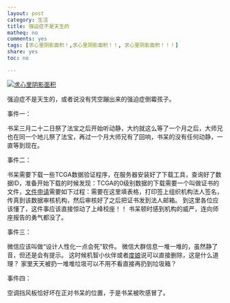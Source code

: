 ```yaml
---
layout: post 
category: 生活
title: 强迫症不是天生的
matheq: no
comments: yes
tags: [求心里阴影面积！,求心里阴影面积！！, 求心里阴影面积！！！]
share: yes
toc: no

---
```


<a class="fancybox" rel="gallery1" href="http://ww1.sinaimg.cn/large/69c732e4gw1ecqbpw3p8og206y06u1ky.gif" title="求心里阴影面积"><img src="http://ww1.sinaimg.cn/large/69c732e4gw1ecqbpw3p8og206y06u1ky.gif" alt="求心里阴影面积" /></a>

强迫症不是天生的，或者说没有凭空蹦出来的强迫症倒霉孩子。

事件一：

书呆三月二十二日祭了法宝之后开始听动静，大约就这么等了一个月之后，大师兄也在同一个地儿祭了法宝，再过一个月大师兄有了回响，书呆的没有任何动静，一直等到现在。

事件二：

书呆需要下载一些TCGA数据验证程序，在服务器安装好了下载工具，查询好了数据ID，准备开始下载的时候发现：TCGA的0级别数据的下载需要一个叫做证书的文件，[文件申请](https://public.era.nih.gov/commons/public/registration/registrationInstructions.jsp)需要如下过程：需要在这里填表格，打印签上组织机构法人签名，传真到该数据审核机构，然后审核好了之后把证书发到法人邮箱。
到这里各位应该懂了，这件事应该直接惊动了上峰校座！！
书呆顿时感到机构的威严，连向师座报告的勇气都没了。

事件三：

微信应该叫做“设计人性化一点会死”软件。
微信大群信息一堆一堆的，虽然静了音，但还是会有提示。
这时候机智小伙伴或者[度娘](http://jingyan.baidu.com/article/6d704a13f2441728db51ca14.html)说可以直接删除，这是什么道理？
家里天天被扔一堆堆垃圾可以不用不看直接再扔到垃圾箱？

事件四：

空调挡风板恰好坏在正对书呆的位置，于是书呆被吹感冒了。
